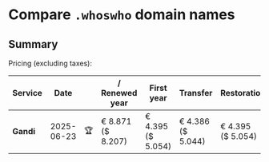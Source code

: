 # Compare `.whoswho` domain names

## Summary

Pricing (excluding taxes):

| Service | Date |  | / Renewed year | First year | Transfer | Restoration |
|--|--|--|--|--|--|--|
| **Gandi** | 2025-06-23 | 🏆 | € 8.871<br>($ 8.207) | € 4.395<br>($ 5.054) | € 4.386<br>($ 5.044) | € 4.395<br>($ 5.054) |
